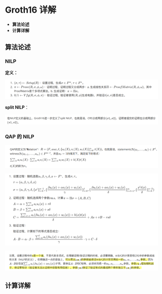 # Groth16 详解

- **算法论述**
- **计算详解**

## 算法论述

### NILP

**定义：**

![image-20210216200742782](https://raw.githubusercontent.com/Whisker17/ImageStoreService/main/img/20210216200926.png)

**split NILP**：

![image-20210216201236377](https://raw.githubusercontent.com/Whisker17/ImageStoreService/main/img/20210216201237.png)

### QAP 的 NILP

![image-20210216204152269](https://raw.githubusercontent.com/Whisker17/ImageStoreService/main/img/20210216204153.png)

![image-20210216204217272](https://raw.githubusercontent.com/Whisker17/ImageStoreService/main/img/20210216204219.png)

![image-20210216205133740](https://raw.githubusercontent.com/Whisker17/ImageStoreService/main/img/20210216205135.png)

## 计算详解

